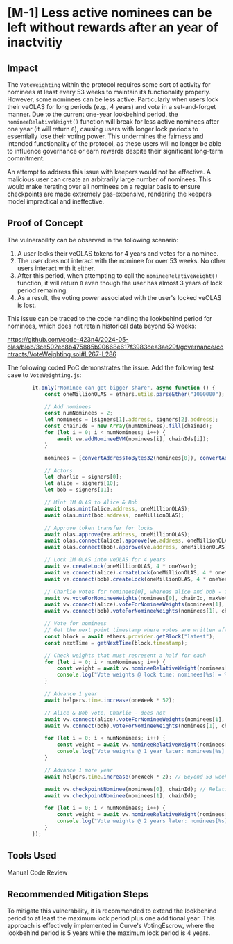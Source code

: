 # [M-1] Less active nominees can be left without rewards after an year of inactvitiy

## Impact

The `VoteWeighting` within the protocol requires some sort of activity for nominees at least every 53 weeks to maintain its functionality properly. However, some nominees can be less active. Particularly when users lock their veOLAS for long periods (e.g., 4 years) and vote in a set-and-forget manner. Due to the current one-year lookbehind period, the `nomineeRelativeWeight()` function will break for less active nominees after one year (it will return `0`), causing users with longer lock periods to essentially lose their voting power. This undermines the fairness and intended functionality of the protocol, as these users will no longer be able to influence governance or earn rewards despite their significant long-term commitment.

An attempt to address this issue with keepers would not be effective. A malicious user can create an arbitrarily large number of nominees. This would make iterating over all nominees on a regular basis to ensure checkpoints are made extremely gas-expensive, rendering the keepers model impractical and ineffective.

## Proof of Concept

The vulnerability can be observed in the following scenario:

1. A user locks their veOLAS tokens for 4 years and votes for a nominee.
2. The user does not interact with the nominee for over 53 weeks. No other users interact with it either.
3. After this period, when attempting to call the `nomineeRelativeWeight()` function, it will return `0` even though the user has almost 3 years of lock period remaining.
4. As a result, the voting power associated with the user's locked veOLAS is lost.

This issue can be traced to the code handling the lookbehind period for nominees, which does not retain historical data beyond 53 weeks:

https://github.com/code-423n4/2024-05-olas/blob/3ce502ec8b475885b90668e617f3983cea3ae29f/governance/contracts/VoteWeighting.sol#L267-L286

The following coded PoC demonstrates the issue. Add the following test case to `VoteWeighting.js`:

```js
        it.only("Nominee can get bigger share", async function () {
            const oneMillionOLAS = ethers.utils.parseEther("1000000");

            // Add nominees
            const numNominees = 2;
            let nominees = [signers[1].address, signers[2].address];
            const chainIds = new Array(numNominees).fill(chainId);
            for (let i = 0; i < numNominees; i++) {
                await vw.addNomineeEVM(nominees[i], chainIds[i]);
            }

            nominees = [convertAddressToBytes32(nominees[0]), convertAddressToBytes32(nominees[1])];

            // Actors
            let charlie = signers[0];
            let alice = signers[10];
            let bob = signers[11];

            // Mint 1M OLAS to Alice & Bob
            await olas.mint(alice.address, oneMillionOLAS);
            await olas.mint(bob.address, oneMillionOLAS);

            // Approve token transfer for locks
            await olas.approve(ve.address, oneMillionOLAS);
            await olas.connect(alice).approve(ve.address, oneMillionOLAS);
            await olas.connect(bob).approve(ve.address, oneMillionOLAS);

            // Lock 1M OLAS into veOLAS for 4 years
            await ve.createLock(oneMillionOLAS, 4 * oneYear);
            await ve.connect(alice).createLock(oneMillionOLAS, 4 * oneYear);
            await ve.connect(bob).createLock(oneMillionOLAS, 4 * oneYear);

            // Charlie votes for nominees[0], whereas alice and bob - for nominees[1]
            await vw.voteForNomineeWeights(nominees[0], chainId, maxVoteWeight);
            await vw.connect(alice).voteForNomineeWeights(nominees[1], chainId, maxVoteWeight);
            await vw.connect(bob).voteForNomineeWeights(nominees[1], chainId, maxVoteWeight);

            // Vote for nominees
            // Get the next point timestamp where votes are written after voting
            const block = await ethers.provider.getBlock("latest");
            const nextTime = getNextTime(block.timestamp);

            // Check weights that must represent a half for each
            for (let i = 0; i < numNominees; i++) {
                const weight = await vw.nomineeRelativeWeight(nominees[i], chainIds[i], nextTime);
                console.log("Vote weights @ lock time: nominees[%s] = %s", i, Number(weight.relativeWeight) / E18);
            }

            // Advance 1 year
            await helpers.time.increase(oneWeek * 52);

            // Alice & Bob vote, Charlie - does not
            await vw.connect(alice).voteForNomineeWeights(nominees[1], chainId, maxVoteWeight);
            await vw.connect(bob).voteForNomineeWeights(nominees[1], chainId, maxVoteWeight);

            for (let i = 0; i < numNominees; i++) {
                const weight = await vw.nomineeRelativeWeight(nominees[i], chainIds[i], nextTime + (oneWeek * 52));
                console.log("Vote weights @ 1 year later: nominees[%s] weight = %s", i, Number(weight.relativeWeight) / E18);
            }

            // Advance 1 more year
            await helpers.time.increase(oneWeek * 2); // Beyond 53 weeks

            await vw.checkpointNominee(nominees[0], chainId); // Relative weight will be broken despite this checkpoint
            await vw.checkpointNominee(nominees[1], chainId);

            for (let i = 0; i < numNominees; i++) {
                const weight = await vw.nomineeRelativeWeight(nominees[i], chainIds[i], nextTime + (oneWeek * 54));
                console.log("Vote weights @ 2 years later: nominees[%s] weight = %s", i, Number(weight.relativeWeight) / E18);
            }
        });
```

## Tools Used

Manual Code Review

## Recommended Mitigation Steps

To mitigate this vulnerability, it is recommended to extend the lookbehind period to at least the maximum lock period plus one additional year. This approach is effectively implemented in Curve's VotingEscrow, where the lookbehind period is 5 years while the maximum lock period is 4 years.
